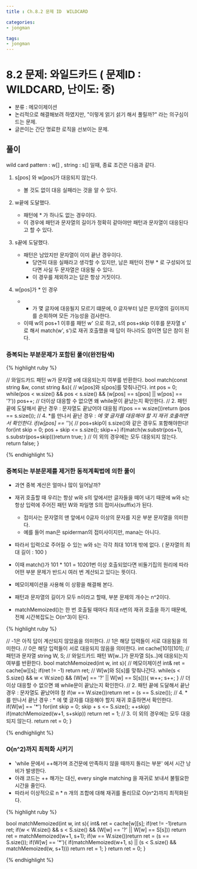 ```yaml
---
title : Ch.8.2 문제 ID  WILDCARD

categories:
- jongman

tags:
- jongman
---
```


# 8.2 문제: 와일드카드 ( 문제ID : WILDCARD, 난이도: 중)
[algo]: <https://algospot.com/judge/problem/read/WILDCARD>

- 분류 : 메모이제이션
- 논리적으로 해결해보려 하였지만, "이렇게 얽기 섥기 해서 풀릴까?" 라는 의구심이 드는 문제.
- 글쓴이는 간단 명료한 로직을 선보이는 문제.

## 풀이
wild card pattern : w[] , string : s[] 일때,
종료 조건은 다음과 같다.

 1. s[pos] 와 w[pos]가 대응되지 않는다.
    - 볼 것도 없이 대응 실패라는 것을 알 수 있다.

 2. w끝에 도달했다.
    - 패턴에 * 가 하나도 없는 경우이다. 
    - 이 경우에 패턴과 문자열의 길이가 정확히 같아야만 패턴과 문자열이 대응된다고 할 수 있다.

 3. s끝에 도달했다.
    - 패턴은 남았지만 문자열이 이미 끝난 경우이다.
        - 당연히 대응 실패라고 생각할 수 있지만, 남은 패턴이 전부 * 로 구성되어 있다면 사실 두
          문자열은 대응될 수 있다. 
        - 이 경우를 제외하고는 답은 항상 거짓이다.

 4. w[pos]가 * 인 경우
    - * 가 몇 글자에 대응될지 모르기 떄문에, 0 글자부터 남은 문자열의 길이까지를 순회하며 모든
        가능성을 검사한다.
    - 이때 w의 pos+1 이후를 패턴 w' 으로 하고, s의 pos+skip 이후를 문자열 s' 로 해서 match(w', s')로
      재귀 호출했을 때 답이 하나라도 참이면 답은 참이 된다.

### 중복되는 부분문제가 포함된 풀이(완전탐색)

{% highlight ruby %}

// 와일드카드 패턴 w가 문자열 s에 대응되는지 여부를 반환한다.
bool match(const string &w, const string &s){
    // w[pos]와 s[pos]를 맞춰나간다.
    int pos = 0;
    while(pos < w.size() && pos < s.size() && (w[pos] == s[pos] || w[pos] == '?'))
        pos++;
    // 더이상 대응할 수 없으면 왜 while문이 끝났는지 확인한다.
    // 2. 패턴 끝에 도달해서 끝난 경우 : 문자열도 끝났어야 대응됨
    if(pos == w.size())return (pos == s.size());
    // 4. *를 만나서 끝난 경우 : *에 몇 글자를 대응해야 할 지 재귀 호출하면서 확인한다.
    if(w[pos] == '*'){
        // pos+skip이 s.size()와 같은 경우도 포함해야한다!
        for(int skip = 0; pos + skip <= s.size(); skip++) 
            if(match(w.substr(pos+1), s.substr(pos+skip)))return true;
    }
    // 이 외의 경우에는 모두 대응되지 않는다.
    return false;
}

{% endhighlight %}

### 중복되는 부분문제를 제거한 동적계획법에 의한 풀이

- 과연 중복 계산은 얼마나 많이 일어날까?
- 재귀 호출할 때 우리는 항상 w와 s의 앞에서만 글자들을 떼어 내기 때문에 w와 s는 항상 입력에 주어진
  패턴 W와 파일명 S의 접미사(suffix)가 된다.
  - 접미사는 문자열의 맨 앞에서 0글자 이상의 문자를 지운 부분 문자열을 의미한다.
  - 예를 들어 man은 spiderman의 접미사이지만, mana는 아니다.
- 따라서 입력으로 주어질 수 있는 w와 s는 각각 최대 101개 밖에 없다. ( 문자열의 최대 길이 : 100 )
- 이때 match()가 101 * 101 = 10201번 이상 호출되었다면 비둘기집의 원리에 따라 어떤 부분 문제가
  반드시 여러 번 계산되고 있다는 뜻이다.
- 메모이제이션을 사용해 이 상황을 해결해 본다.

- 패턴과 문자열의 길이가 모두 n이라고 할때, 부분 문제의 개수는 n^2이다.
- matchMemoized()는 한 번 호출될 때마다 최대 n번의 재귀 호출을 하기 때문에, 전체 시간복잡도는
  O(n^3)이 된다.


{% highlight ruby %}

// -1은 아직 답이 계산되지 않았음을 의미한다.
// 1은 해당 입력들이 서로 대응됨을 의미한다.
// 0은 해당 입력들이 서로 대응되지 않음을 의미한다.
int cache[101][101];
// 패턴과 문자열
string W, S;
// 와일드카드 패턴 W[w..]가 문자열 S[s..]에 대응되는지 여부를 반환한다.
bool matchMemoized(int w, int s){
    // 메모이제이션
    int& ret = cache[w][s];
    if(ret != -1) return ret;
    // W[w]와 S[s]를 맞춰나간다.
    while(s < S.size() && w < W.size() && (W[w] == '?' || W[w] == S[s])){
        w++;
        s++;
    }
    // 더이상 대응할 수 없으면 왜 while문이 끝났는지 확인한다.
    // 2. 패턴 끝에 도달해서 끝난 경우 : 문자열도 끝났어야 참
    if(w == W.size())return ret = (s == S.size());
    // 4. * 를 만나서 끝난 경우 : * 에 몇 글자를 대응해야 할지 재귀 호출하면서 확인한다.
    if(W[w] == '*')
        for(int skip = 0; skip + s <= S.size(); ++skip)
            if(matchMemoized(w+1, s+skip))
                return ret = 1;
    // 3. 이 외의 경우에는 모두 대응되지 않는다.
    return ret = 0;
}

{% endhighlight %}


### O(n^2)까지 최적화 시키기

- 'while 문에서 ++해가며 조건문에 만족하지 않을 때까지 돌리는 부분' 에서 시간 낭비가 발생한다.
- 아래 코드는 ++ 해가는 대신, every single matching 을 재귀로 보내서 불필요한 시간을 줄인다.
- 따라서 이상적으로 n * n 개의 조합에 대해 재귀를 돌리므로 O(n^2)까지 최적화된다.

{% highlight ruby %}

bool matchMemoized(int w, int s){
    int& ret = cache[w][s];
    if(ret != -1)return ret;
    if(w < W.size() && s < S.size() && (W[w] == '?' || W[w] == S[s]))
        return ret = matchMemoized(w+1, s+1);
    if(w == W.size())return ret = (s == S.size());
    if(W[w] == '*'){
        if(matchMemoized(w+1, s) || (s < S.size() && matchMemoized(w, s+1)))
            return ret = 1;
    }
    return ret = 0;
}

{% endhighlight %}
